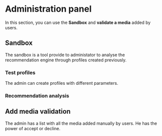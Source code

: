 # Administration panel
In this section, you can use the **Sandbox** and **validate a media** added by users.

## Sandbox
 
The sandbox is a tool provide to administator to analyse the recommendation engine through profiles created previously.

### Test profiles
The admin can create profiles with different parameters.

### Recommendation analysis



## Add media validation
The admin has a list with all the media added manually by users. He has the power of accept or decline.

